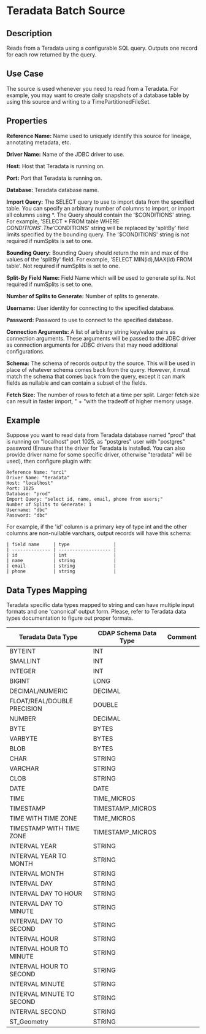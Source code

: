 # Teradata Batch Source


Description
-----------
Reads from a Teradata using a configurable SQL query.
Outputs one record for each row returned by the query.


Use Case
--------
The source is used whenever you need to read from a Teradata. For example, you may want
to create daily snapshots of a database table by using this source and writing to
a TimePartitionedFileSet.


Properties
----------
**Reference Name:** Name used to uniquely identify this source for lineage, annotating metadata, etc.

**Driver Name:** Name of the JDBC driver to use.

**Host:** Host that Teradata is running on.

**Port:** Port that Teradata is running on.

**Database:** Teradata database name.

**Import Query:** The SELECT query to use to import data from the specified table.
You can specify an arbitrary number of columns to import, or import all columns using \*. The Query should
contain the '$CONDITIONS' string. For example, 'SELECT * FROM table WHERE $CONDITIONS'.
The '$CONDITIONS' string will be replaced by 'splitBy' field limits specified by the bounding query.
The '$CONDITIONS' string is not required if numSplits is set to one.

**Bounding Query:** Bounding Query should return the min and max of the values of the 'splitBy' field.
For example, 'SELECT MIN(id),MAX(id) FROM table'. Not required if numSplits is set to one.

**Split-By Field Name:** Field Name which will be used to generate splits. Not required if numSplits is set to one.

**Number of Splits to Generate:** Number of splits to generate.

**Username:** User identity for connecting to the specified database.

**Password:** Password to use to connect to the specified database.

**Connection Arguments:** A list of arbitrary string key/value pairs as connection arguments. These arguments
will be passed to the JDBC driver as connection arguments for JDBC drivers that may need additional configurations.

**Schema:** The schema of records output by the source. This will be used in place of whatever schema comes
back from the query. However, it must match the schema that comes back from the query,
except it can mark fields as nullable and can contain a subset of the fields.

**Fetch Size:** The number of rows to fetch at a time per split. Larger fetch size can result in faster import, " +
"with the tradeoff of higher memory usage.

Example
------
Suppose you want to read data from Teradata database named "prod" that is running on "localhost" port 1025,
as "postgres" user with "postgres" password (Ensure that the driver for Teradata is installed. You can also provide 
driver name for some specific driver, otherwise "teradata" will be used),  then configure plugin with: 


```
Reference Name: "src1"
Driver Name: "teradata"
Host: "localhost"
Port: 1025
Database: "prod"
Import Query: "select id, name, email, phone from users;"
Number of Splits to Generate: 1
Username: "dbc"
Password: "dbc"
```  

For example, if the 'id' column is a primary key of type int and the other columns are
non-nullable varchars, output records will have this schema:

    | field name     | type                |
    | -------------- | ------------------- |
    | id             | int                 |
    | name           | string              |
    | email          | string              |
    | phone          | string              |

Data Types Mapping
------
Teradata specific data types mapped to string and can have multiple input formats and one 'canonical' output form.
Please, refer to Teradata data types documentation to figure out proper formats.

| Teradata Data Type                                  | CDAP Schema Data Type | Comment                                      |
|-----------------------------------------------------|-----------------------|----------------------------------------------|
| BYTEINT                                             | INT                   |                                              |
| SMALLINT                                            | INT                   |                                              |
| INTEGER                                             | INT                   |                                              |
| BIGINT                                              | LONG                  |                                              |
| DECIMAL/NUMERIC                                     | DECIMAL               |                                              |
| FLOAT/REAL/DOUBLE PRECISION                         | DOUBLE                |                                              |
| NUMBER                                              | DECIMAL               |                                              |
| BYTE                                                | BYTES                 |                                              |
| VARBYTE                                             | BYTES                 |                                              |
| BLOB                                                | BYTES                 |                                              |
| CHAR                                                | STRING                |                                              |
| VARCHAR                                             | STRING                |                                              |
| CLOB                                                | STRING                |                                              |
| DATE                                                | DATE                  |                                              |
| TIME                                                | TIME_MICROS           |                                              |
| TIMESTAMP                                           | TIMESTAMP_MICROS      |                                              |
| TIME WITH TIME ZONE                                 | TIME_MICROS           |                                              |
| TIMESTAMP WITH TIME ZONE                            | TIMESTAMP_MICROS      |                                              |
| INTERVAL YEAR                                       | STRING                |                                              |
| INTERVAL YEAR TO MONTH                              | STRING                |                                              |
| INTERVAL MONTH                                      | STRING                |                                              |
| INTERVAL DAY                                        | STRING                |                                              |
| INTERVAL DAY TO HOUR                                | STRING                |                                              |
| INTERVAL DAY TO MINUTE                              | STRING                |                                              |
| INTERVAL DAY TO SECOND                              | STRING                |                                              |
| INTERVAL HOUR                                       | STRING                |                                              |
| INTERVAL HOUR TO MINUTE                             | STRING                |                                              |
| INTERVAL HOUR TO SECOND                             | STRING                |                                              |
| INTERVAL MINUTE                                     | STRING                |                                              |
| INTERVAL MINUTE TO SECOND                           | STRING                |                                              |
| INTERVAL SECOND                                     | STRING                |                                              |
| ST_Geometry                                         | STRING                |                                              |